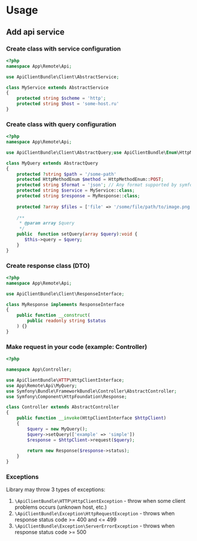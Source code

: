 # Usage

## Add api service
### Create class with service configuration

```php
<?php
namespace App\Remote\Api;

use ApiClientBundle\Client\AbstractService;

class MyService extends AbstractService
{
    protected string $scheme = 'http';
    protected string $host = 'some-host.ru'
}
```

### Create class with query configuration

```php
<?php
namespace App\Remote\Api;

use ApiClientBundle\Client\AbstractQuery;use ApiClientBundle\Enum\HttpMethodEnum;

class MyQuery extends AbstractQuery
{
    protected ?string $path = '/some-path'
    protected HttpMethodEnum $method = HttpMethodEnum::POST;
    protected string $format = 'json'; // Any format supported by symfony/serializer
    protected string $service = MyService::class;
    protected string $response = MyResponse::class;
    
    protected ?array $files = ['file' => '/some/file/path/to/image.png']; // sending file with multipart/form-data
    
    /**
     * @param array $query
     */
    public  function setQuery(array $query):void {
       $this->query = $query;
    }
}
```

### Create response class (DTO)

```php
<?php
namespace App\Remote\Api;

use ApiClientBundle\Client\ResponseInterface;

class MyResponse implements ResponseInterface
{
    public function __construct(
        public readonly string $status
    ) {}
}
```

### Make request in your code (example: Controller)

```php
<?php

namespace App\Controller;

use ApiClientBundle\HTTP\HttpClientInterface;
use App\Remote\Api\MyQuery;
use Symfony\Bundle\FrameworkBundle\Controller\AbstractController;
use Symfony\Component\HttpFoundation\Response;

class Controller extends AbstractController
{
    public function __invoke(HttpClientInterface $httpClient)
    {
        $query = new MyQuery();
        $query->setQuery(['example' => 'simple'])
        $response = $httpClient->request($query);
        
        return new Response($response->status);
    }
}
```


### Exceptions
Library may throw 3 types of exceptions:
1. `\ApiClientBundle\HTTP\HttpClientException` - throw when some client problems occurs (unknown host, etc.)
2. `\ApiClientBundle\Exception\HttpRequestException` - throws when response status code >= 400 and <= 499
3. `\ApiClientBundle\Exception\ServerErrorException` - throws when response status code >= 500
